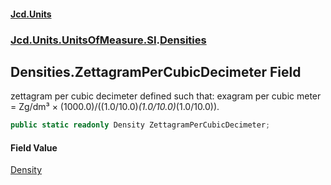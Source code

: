 #### [Jcd.Units](index.md 'index')
### [Jcd.Units.UnitsOfMeasure.SI](Jcd.Units.UnitsOfMeasure.SI.md 'Jcd.Units.UnitsOfMeasure.SI').[Densities](Densities.md 'Jcd.Units.UnitsOfMeasure.SI.Densities')

## Densities.ZettagramPerCubicDecimeter Field

zettagram per cubic decimeter defined such that: exagram per cubic meter = Zg/dm³ × (1000.0)/((1.0/10.0)*(1.0/10.0)*(1.0/10.0)).

```csharp
public static readonly Density ZettagramPerCubicDecimeter;
```

#### Field Value
[Density](Density.md 'Jcd.Units.UnitTypes.Density')